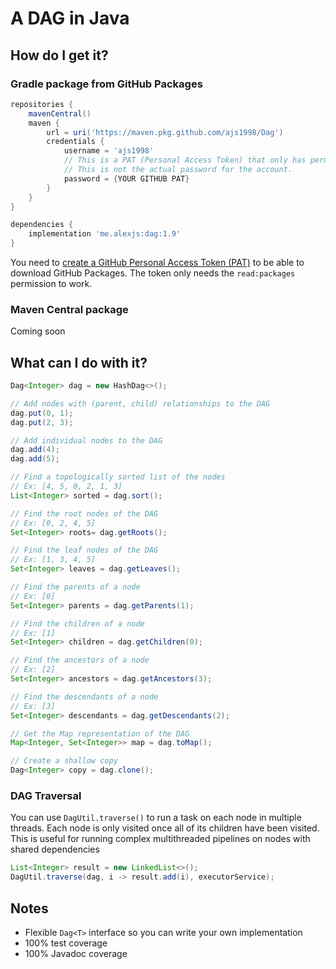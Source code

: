 # A DAG in Java

## How do I get it?

### Gradle package from GitHub Packages

```gradle
repositories {
    mavenCentral()
    maven {
        url = uri('https://maven.pkg.github.com/ajs1998/Dag')
        credentials {
            username = 'ajs1998'
            // This is a PAT (Personal Access Token) that only has permission to read/download public GitHub Packages.
            // This is not the actual password for the account.
            password = {YOUR GITHUB PAT}
        }
    }
}
```

```gradle
dependencies {
    implementation 'me.alexjs:dag:1.9'
}
```

You need to <a href="https://github.com/settings/tokens">create a GitHub Personal Access Token (PAT)</a> to be able to
download GitHub Packages. The token only needs the `read:packages` permission to work.

### Maven Central package

Coming soon

## What can I do with it?

```java
Dag<Integer> dag = new HashDag<>();

// Add nodes with (parent, child) relationships to the DAG 
dag.put(0, 1);
dag.put(2, 3);

// Add individual nodes to the DAG
dag.add(4);
dag.add(5);

// Find a topologically sorted list of the nodes
// Ex: [4, 5, 0, 2, 1, 3]
List<Integer> sorted = dag.sort();

// Find the root nodes of the DAG
// Ex: [0, 2, 4, 5]
Set<Integer> roots= dag.getRoots();

// Find the leaf nodes of the DAG
// Ex: [1, 3, 4, 5]
Set<Integer> leaves = dag.getLeaves();

// Find the parents of a node
// Ex: [0]
Set<Integer> parents = dag.getParents(1);

// Find the children of a node
// Ex: [1]
Set<Integer> children = dag.getChildren(0);

// Find the ancestors of a node
// Ex: [2]
Set<Integer> ancestors = dag.getAncestors(3);

// Find the descendants of a node
// Ex: [3]
Set<Integer> descendants = dag.getDescendants(2);

// Get the Map representation of the DAG
Map<Integer, Set<Integer>> map = dag.toMap();

// Create a shallow copy
Dag<Integer> copy = dag.clone();
```

### DAG Traversal

You can use `DagUtil.traverse()` to run a task on each node in multiple threads. Each node is only visited once all of
its children have been visited. This is useful for running complex multithreaded pipelines on nodes with shared
dependencies

```java
List<Integer> result = new LinkedList<>();
DagUtil.traverse(dag, i -> result.add(i), executorService);
```

## Notes

- Flexible `Dag<T>` interface so you can write your own implementation
- 100% test coverage
- 100% Javadoc coverage
